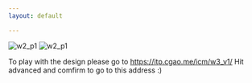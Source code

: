 ```yaml
---
layout: default

---
```


  
  
  
  ![w2_p1](/pics/icm_w3_1.gif)
  ![w2_p1](/pics/icm_w3_2.gif)

 
 


To play with the design please go to https://itp.cgao.me/icm/w3_v1/ Hit advanced and comfirm to go to this address :)


 

